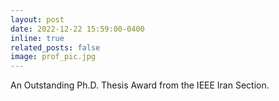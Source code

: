 ```yaml
---
layout: post
date: 2022-12-22 15:59:00-0400
inline: true
related_posts: false
image: prof_pic.jpg
---
```


 An Outstanding Ph.D. Thesis Award from the IEEE Iran Section.

